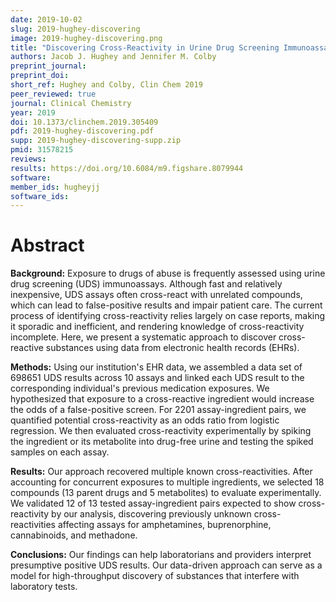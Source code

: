 ```yaml
---
date: 2019-10-02
slug: 2019-hughey-discovering
image: 2019-hughey-discovering.png
title: "Discovering Cross-Reactivity in Urine Drug Screening Immunoassays through Large-Scale Analysis of Electronic Health Records"
authors: Jacob J. Hughey and Jennifer M. Colby
preprint_journal: 
preprint_doi: 
short_ref: Hughey and Colby, Clin Chem 2019
peer_reviewed: true
journal: Clinical Chemistry
year: 2019
doi: 10.1373/clinchem.2019.305409
pdf: 2019-hughey-discovering.pdf
supp: 2019-hughey-discovering-supp.zip
pmid: 31578215
reviews: 
results: https://doi.org/10.6084/m9.figshare.8079944
software: 
member_ids: hugheyjj
software_ids: 
---
```


# Abstract

**Background:** Exposure to drugs of abuse is frequently assessed using urine drug screening (UDS) immunoassays. Although fast and relatively inexpensive, UDS assays often cross-react with unrelated compounds, which can lead to false-positive results and impair patient care. The current process of identifying cross-reactivity relies largely on case reports, making it sporadic and inefficient, and rendering knowledge of cross-reactivity incomplete. Here, we present a systematic approach to discover cross-reactive substances using data from electronic health records (EHRs).

**Methods:** Using our institution's EHR data, we assembled a data set of 698651 UDS results across 10 assays and linked each UDS result to the corresponding individual's previous medication exposures. We hypothesized that exposure to a cross-reactive ingredient would increase the odds of a false-positive screen. For 2201 assay-ingredient pairs, we quantified potential cross-reactivity as an odds ratio from logistic regression. We then evaluated cross-reactivity experimentally by spiking the ingredient or its metabolite into drug-free urine and testing the spiked samples on each assay.

**Results:** Our approach recovered multiple known cross-reactivities. After accounting for concurrent exposures to multiple ingredients, we selected 18 compounds (13 parent drugs and 5 metabolites) to evaluate experimentally. We validated 12 of 13 tested assay-ingredient pairs expected to show cross-reactivity by our analysis, discovering previously unknown cross-reactivities affecting assays for amphetamines, buprenorphine, cannabinoids, and methadone.

**Conclusions:** Our findings can help laboratorians and providers interpret presumptive positive UDS results. Our data-driven approach can serve as a model for high-throughput discovery of substances that interfere with laboratory tests.
